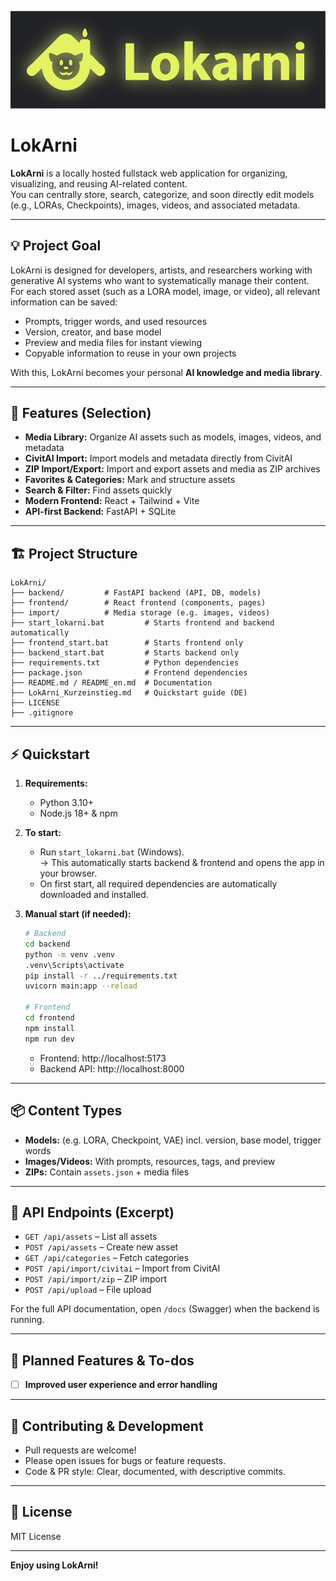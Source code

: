 ![Lokarni Logo](./lokarni_logo.png)

# LokArni

**LokArni** is a locally hosted fullstack web application for organizing, visualizing, and reusing AI-related content.  
You can centrally store, search, categorize, and soon directly edit models (e.g., LORAs, Checkpoints), images, videos, and associated metadata.

---

## 💡 Project Goal

LokArni is designed for developers, artists, and researchers working with generative AI systems who want to systematically manage their content.  
For each stored asset (such as a LORA model, image, or video), all relevant information can be saved:

- Prompts, trigger words, and used resources
- Version, creator, and base model
- Preview and media files for instant viewing
- Copyable information to reuse in your own projects

With this, LokArni becomes your personal **AI knowledge and media library**.

---

## 🚀 Features (Selection)

- **Media Library:** Organize AI assets such as models, images, videos, and metadata
- **CivitAI Import:** Import models and metadata directly from CivitAI
- **ZIP Import/Export:** Import and export assets and media as ZIP archives
- **Favorites & Categories:** Mark and structure assets
- **Search & Filter:** Find assets quickly
- **Modern Frontend:** React + Tailwind + Vite
- **API-first Backend:** FastAPI + SQLite

---

## 🏗️ Project Structure

```
LokArni/
├── backend/         # FastAPI backend (API, DB, models)
├── frontend/        # React frontend (components, pages)
├── import/          # Media storage (e.g. images, videos)
├── start_lokarni.bat         # Starts frontend and backend automatically
├── frontend_start.bat        # Starts frontend only
├── backend_start.bat         # Starts backend only
├── requirements.txt          # Python dependencies
├── package.json              # Frontend dependencies
├── README.md / README_en.md  # Documentation
├── LokArni_Kurzeinstieg.md   # Quickstart guide (DE)
├── LICENSE
├── .gitignore
```

---

## ⚡️ Quickstart

1. **Requirements:**
   - Python 3.10+
   - Node.js 18+ & npm

2. **To start:**  
   - Run `start_lokarni.bat` (Windows).  
     → This automatically starts backend & frontend and opens the app in your browser.
   - On first start, all required dependencies are automatically downloaded and installed.

3. **Manual start (if needed):**
   ```bash
   # Backend
   cd backend
   python -m venv .venv
   .venv\Scripts\activate
   pip install -r ../requirements.txt
   uvicorn main:app --reload

   # Frontend
   cd frontend
   npm install
   npm run dev
   ```

   - Frontend: http://localhost:5173  
   - Backend API: http://localhost:8000

---

## 📦 Content Types

- **Models:** (e.g. LORA, Checkpoint, VAE) incl. version, base model, trigger words
- **Images/Videos:** With prompts, resources, tags, and preview
- **ZIPs:** Contain `assets.json` + media files

---

## 🔗 API Endpoints (Excerpt)

- `GET /api/assets` – List all assets
- `POST /api/assets` – Create new asset
- `GET /api/categories` – Fetch categories
- `POST /api/import/civitai` – Import from CivitAI
- `POST /api/import/zip` – ZIP import
- `POST /api/upload` – File upload

For the full API documentation, open `/docs` (Swagger) when the backend is running.

---

## 📝 Planned Features & To-dos

- [ ] **Improved user experience and error handling**

---

## 🤝 Contributing & Development

- Pull requests are welcome!
- Please open issues for bugs or feature requests.
- Code & PR style: Clear, documented, with descriptive commits.

---

## 📄 License

MIT License

---

**Enjoy using LokArni!**
